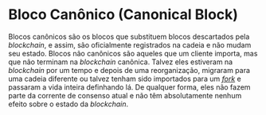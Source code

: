 # Bloco Canônico (Canonical Block)

Blocos canônicos são os blocos que substituem blocos descartados pela _blockchain_, e assim, são oficialmente registrados na cadeia e não mudam seu estado. Blocos não canônicos são aqueles que um cliente importa, mas que não terminam na _blockchain_ canônica. Talvez eles estiveram na _blockchain_ por um tempo e depois de uma reorganização, migraram para uma cadeia diferente ou talvez tenham sido importados para um [_fork_](Fork.md) e passaram a vida inteira definhando lá. De qualquer forma, eles não fazem parte da corrente de consenso atual e não têm absolutamente nenhum efeito sobre o estado da _blockchain_.
